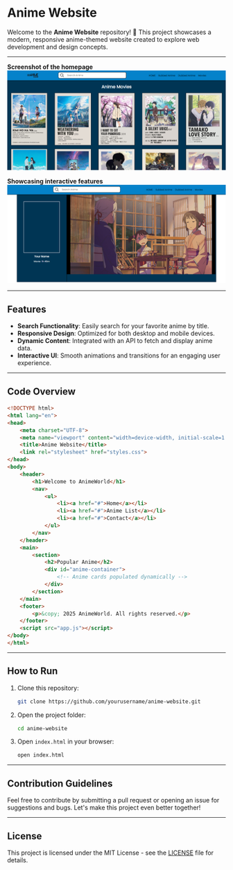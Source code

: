 # Anime Website

Welcome to the **Anime Website** repository! 🎉 This project showcases a modern, responsive anime-themed website created to explore web development and design concepts.

---

**Screenshot of the homepage**
<img src="https://github.com/AJEESH8999/Anime_Website/blob/c0288cb9723f509b8ee3573da896254e98654c81/Screenshots/Screenshot%20(2).png?raw=true">




**Showcasing interactive features**
<img src="https://github.com/AJEESH8999/Anime_Website/blob/c0288cb9723f509b8ee3573da896254e98654c81/Screenshots/Screenshot%20(3).png?raw=true">

---

## Features

- **Search Functionality**: Easily search for your favorite anime by title.
- **Responsive Design**: Optimized for both desktop and mobile devices.
- **Dynamic Content**: Integrated with an API to fetch and display anime data.
- **Interactive UI**: Smooth animations and transitions for an engaging user experience.

---

## Code Overview

```html
<!DOCTYPE html>
<html lang="en">
<head>
    <meta charset="UTF-8">
    <meta name="viewport" content="width=device-width, initial-scale=1.0">
    <title>Anime Website</title>
    <link rel="stylesheet" href="styles.css">
</head>
<body>
    <header>
        <h1>Welcome to AnimeWorld</h1>
        <nav>
            <ul>
                <li><a href="#">Home</a></li>
                <li><a href="#">Anime List</a></li>
                <li><a href="#">Contact</a></li>
            </ul>
        </nav>
    </header>
    <main>
        <section>
            <h2>Popular Anime</h2>
            <div id="anime-container">
                <!-- Anime cards populated dynamically -->
            </div>
        </section>
    </main>
    <footer>
        <p>&copy; 2025 AnimeWorld. All rights reserved.</p>
    </footer>
    <script src="app.js"></script>
</body>
</html>
```

---

## How to Run

1. Clone this repository:
   ```bash
   git clone https://github.com/yourusername/anime-website.git
   ```

2. Open the project folder:
   ```bash
   cd anime-website
   ```

3. Open `index.html` in your browser:
   ```bash
   open index.html
   ```

---

## Contribution Guidelines

Feel free to contribute by submitting a pull request or opening an issue for suggestions and bugs. Let's make this project even better together!

---

## License

This project is licensed under the MIT License - see the [LICENSE](LICENSE) file for details.
